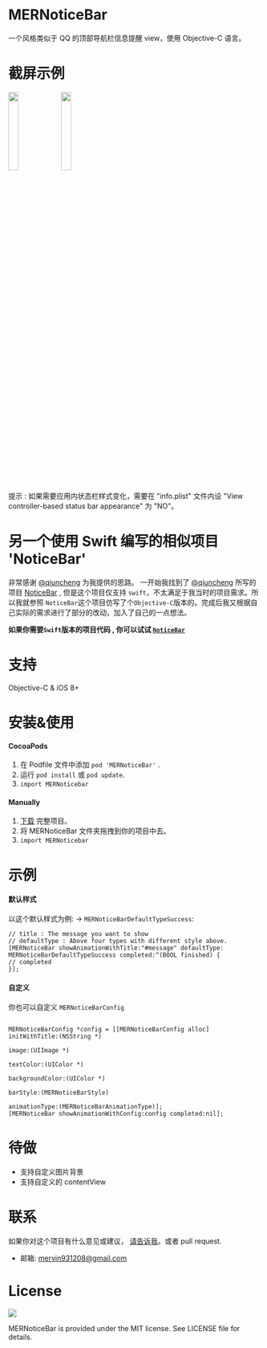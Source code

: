 # MERNoticeBar
一个风格类似于 QQ 的顶部导航栏信息提醒 view，使用 Objective-C 语言。

截屏示例
===

<p><img src="https://github.com/Mervin1024/MERNoticeBar/blob/master/Rources/notice_bar_iPhone6.gif?raw=true" width="20%" height="20%">
<img src="https://github.com/Mervin1024/MERNoticeBar/blob/master/Rources/notice_bar_iPhoneX.gif?raw=true" width="20%" height="20%"></p>
提示 : 如果需要应用内状态栏样式变化，需要在 "info.plist" 文件内设 "View controller-based status bar appearance" 为 "NO"。

另一个使用 Swift 编写的相似项目 'NoticeBar'
===
非常感谢 [@qiuncheng](https://github.com/qiuncheng) 为我提供的思路。
一开始我找到了 [@qiuncheng](https://github.com/qiuncheng) 所写的项目 [NoticeBar](https://github.com/qiuncheng/NoticeBar) , 但是这个项目仅支持 `swift`，不太满足于我当时的项目需求。所以我就参照 `NoticeBar`这个项目仿写了个`Objective-C`版本的。完成后我又根据自己实际的需求进行了部分的改动，加入了自己的一点想法。<p>
**如果你需要`Swift`版本的项目代码 , 你可以试试 [`NoticeBar`](https://github.com/qiuncheng/NoticeBar)**

支持
===

Objective-C & iOS 8+

安装&使用
===
#### CocoaPods
1. 在 Podfile 文件中添加 `pod 'MERNoticeBar'`  .
2. 运行 `pod install` 或 `pod update`.
3. `import MERNoticebar`

#### Manually
1. [下载](https://github.com/Mervin1024/MERNoticeBar/archive/master.zip) 完整项目。
2. 将 MERNoticeBar 文件夹拖拽到你的项目中去。
3. `import MERNoticebar`

示例
===
#### 默认样式


以这个默认样式为例: -> `MERNoticeBarDefaultTypeSuccess`:
```
// title : The message you want to show
// defaultType : Above four types with different style above.
[MERNoticeBar showAnimationWithTitle:"#message" defaultType: MERNoticeBarDefaultTypeSuccess completed:^(BOOL finished) {
// completed
}];
```
#### 自定义

你也可以自定义 `MERNoticeBarConfig`



```

MERNoticeBarConfig *config = [[MERNoticeBarConfig alloc] initWithTitle:(NSString *)
                                                                     image:(UIImage *)
                                                                 textColor:(UIColor *)
                                                           backgroundColor:(UIColor *)
                                                                  barStyle:(MERNoticeBarStyle)
                                                             animationType:(MERNoticeBarAnimationType)];
[MERNoticeBar showAnimationWithConfig:config completed:nil];

```

待做
===
- 支持自定义图片背景
- 支持自定义的 contentView

联系
===
如果你对这个项目有什么意见或建议， [请告诉我](mailto:mervin931208@gmail.com)。或者 pull request.<p>

- 邮箱: mervin931208@gmail.com


License
===
[![](https://camo.githubusercontent.com/5e085da09b057cc65da38f334ab63f0c2705f46a/68747470733a2f2f75706c6f61642e77696b696d656469612e6f72672f77696b6970656469612f636f6d6d6f6e732f7468756d622f662f66382f4c6963656e73655f69636f6e2d6d69742d38387833312d322e7376672f31323870782d4c6963656e73655f69636f6e2d6d69742d38387833312d322e7376672e706e67)](https://raw.githubusercontent.com/Mervin1024/MERNoticeBar/master/LICENSE)

MERNoticeBar is provided under the MIT license. See LICENSE file for details.
